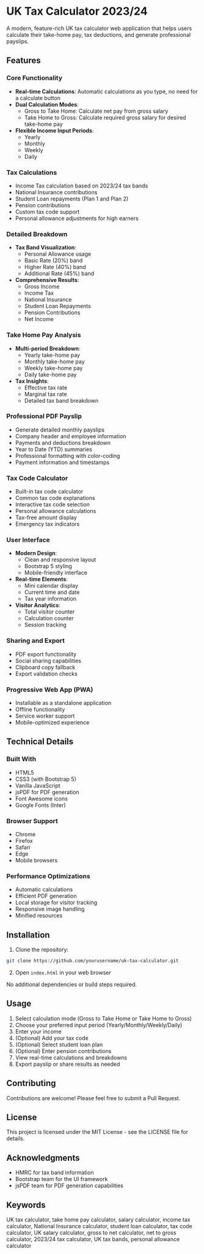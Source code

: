 # UK Tax Calculator 2023/24

A modern, feature-rich UK tax calculator web application that helps users calculate their take-home pay, tax deductions, and generate professional payslips.

## Features

### Core Functionality
- **Real-time Calculations**: Automatic calculations as you type, no need for a calculate button
- **Dual Calculation Modes**:
  - Gross to Take Home: Calculate net pay from gross salary
  - Take Home to Gross: Calculate required gross salary for desired take-home pay
- **Flexible Income Input Periods**:
  - Yearly
  - Monthly
  - Weekly
  - Daily

### Tax Calculations
- Income Tax calculation based on 2023/24 tax bands
- National Insurance contributions
- Student Loan repayments (Plan 1 and Plan 2)
- Pension contributions
- Custom tax code support
- Personal allowance adjustments for high earners

### Detailed Breakdown
- **Tax Band Visualization**:
  - Personal Allowance usage
  - Basic Rate (20%) band
  - Higher Rate (40%) band
  - Additional Rate (45%) band
- **Comprehensive Results**:
  - Gross Income
  - Income Tax
  - National Insurance
  - Student Loan Repayments
  - Pension Contributions
  - Net Income

### Take Home Pay Analysis
- **Multi-period Breakdown**:
  - Yearly take-home pay
  - Monthly take-home pay
  - Weekly take-home pay
  - Daily take-home pay
- **Tax Insights**:
  - Effective tax rate
  - Marginal tax rate
  - Detailed tax band breakdown

### Professional PDF Payslip
- Generate detailed monthly payslips
- Company header and employee information
- Payments and deductions breakdown
- Year to Date (YTD) summaries
- Professional formatting with color-coding
- Payment information and timestamps

### Tax Code Calculator
- Built-in tax code calculator
- Common tax code explanations
- Interactive tax code selection
- Personal allowance calculations
- Tax-free amount display
- Emergency tax indicators

### User Interface
- **Modern Design**:
  - Clean and responsive layout
  - Bootstrap 5 styling
  - Mobile-friendly interface
- **Real-time Elements**:
  - Mini calendar display
  - Current time and date
  - Tax year information
- **Visitor Analytics**:
  - Total visitor counter
  - Calculation counter
  - Session tracking

### Sharing and Export
- PDF export functionality
- Social sharing capabilities
- Clipboard copy fallback
- Export validation checks

### Progressive Web App (PWA)
- Installable as a standalone application
- Offline functionality
- Service worker support
- Mobile-optimized experience

## Technical Details

### Built With
- HTML5
- CSS3 (with Bootstrap 5)
- Vanilla JavaScript
- jsPDF for PDF generation
- Font Awesome icons
- Google Fonts (Inter)

### Browser Support
- Chrome
- Firefox
- Safari
- Edge
- Mobile browsers

### Performance Optimizations
- Automatic calculations
- Efficient PDF generation
- Local storage for visitor tracking
- Responsive image handling
- Minified resources

## Installation

1. Clone the repository:
```bash
git clone https://github.com/yourusername/uk-tax-calculator.git
```

2. Open `index.html` in your web browser

No additional dependencies or build steps required.

## Usage

1. Select calculation mode (Gross to Take Home or Take Home to Gross)
2. Choose your preferred input period (Yearly/Monthly/Weekly/Daily)
3. Enter your income
4. (Optional) Add your tax code
5. (Optional) Select student loan plan
6. (Optional) Enter pension contributions
7. View real-time calculations and breakdowns
8. Export payslip or share results as needed

## Contributing

Contributions are welcome! Please feel free to submit a Pull Request.

## License

This project is licensed under the MIT License - see the LICENSE file for details.

## Acknowledgments

- HMRC for tax band information
- Bootstrap team for the UI framework
- jsPDF team for PDF generation capabilities

## Keywords
UK tax calculator, take home pay calculator, salary calculator, income tax calculator, National Insurance calculator, student loan calculator, tax code calculator, UK salary calculator, gross to net calculator, net to gross calculator, 2023/24 tax calculator, UK tax bands, personal allowance calculator 
